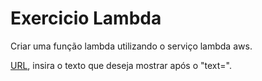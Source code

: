 # Exercicio Lambda

Criar uma função lambda utilizando o serviço lambda aws.

[URL](https://zc6rly96g8.execute-api.sa-east-1.amazonaws.com/default/exercicioLambda?text=), insira o texto que deseja mostrar após o "text=".
